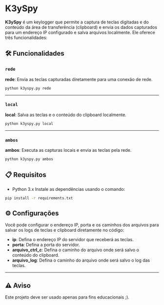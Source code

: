 # K3ySpy

**K3ySpy** é um keylogger que permite a captura de teclas digitadas e do conteúdo da área de transferência (clipboard) e envia os dados capturados para um endereço IP configurado e salva arquivos localmente. Ele oferece três funcionalidades:

## 🛠️ Funcionalidades

### `rede`
**rede**: Envia as teclas capturadas diretamente para uma conexão de rede.
```bash
python k3yspy.py rede
```
---
### `local`
**local**: Salva as teclas e o conteúdo do clipboard localmente.

```bash
python k3yspy.py local
```
---
### `ambos`
**ambos**: Executa as capturas locais e envia as teclas pela rede.
```bash
python k3yspy.py ambos
```



## 📋 Requisitos
- Python 3.x
Instale as dependências usando o comando:
```bash
pip install -r requirements.txt
```

## ⚙️ Configurações
Você pode configurar o endereço IP, porta e os caminhos dos arquivos para salvar os logs de teclas e clipboard diretamente no código:

- **ip**: Defina o endereço IP do servidor que receberá as teclas.
- **porta**: Defina a porta do servidor.
- **arquivo_ctrl_c**: Defina o caminho do arquivo onde será salvo o conteúdo do clipboard.
- **arquivo_log**: Defina o caminho do arquivo onde será salvo o log das teclas.

---
## ⚠️ Aviso

Este projeto deve ser usado apenas para fins educacionais ;).
